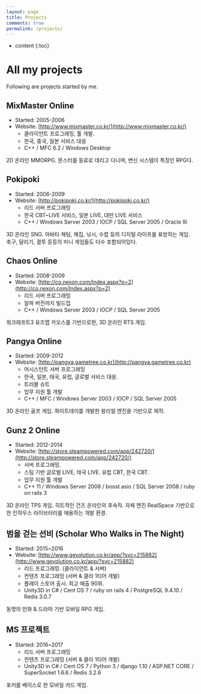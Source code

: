```yaml
---
layout: page
title: Projects
comments: true
permalink: /projects/
---
```


* content
{:toc}

# All my projects
Following are projects started by me. 

## MixMaster Online
* Started: 2005-2006
* Website: [http://www.mixmaster.co.kr/](http://www.mixmaster.co.kr/)
    * 클라이언트 프로그래밍, 툴 개발.
    * 한국, 중국, 일본 서비스 대응
    * C++ / MFC 6.2 / Windows Desktop

2D 온라인 MMORPG. 몬스터를 동료로 데리고 다니며, 변신 시스템이 특징인 RPG다.
 

## Pokipoki
* Started: 2006-2009
* Website: [http://pokipoki.co.kr/](http://pokipoki.co.kr/)
    * 리드 서버 프로그래밍
    * 한국 CBT~LIVE 서비스, 일본 LIVE, 대만 LIVE 서비스
    * C++ / Windows Server 2003 / IOCP / SQL Server 2005 / Oracle 9i

3D 온라인 SNG. 아바타 채팅, 채집, 낚시, 수렵 등의 디지털 라이프를 표방하는 게임.
축구, 달리기, 결투 등등의 미니 게임들도 다수 포함되어있다.


## Chaos Online
* Started: 2008-2009
* Website: [http://co.nexon.com/Index.aspx?p=2](http://co.nexon.com/Index.aspx?p=2)
    * 리드 서버 프로그래밍
    * 알파 버전까지 빌드업
    * C++ / Windows Server 2003 / IOCP / SQL Server 2005
    
워크래프트3 유즈맵 카오스를 기반으로한, 3D 온라인 RTS 게임.


## Pangya Online
* Started: 2009-2012
* Website: [http://pangya.gametree.co.kr](http://pangya.gametree.co.kr)
   * 어시스턴트 서버 프로그래밍
   * 한국, 일본, 태국, 유럽, 글로벌 서비스 대응.
   * 트러블 슈트
   * 업무 지원 툴 개발
   * C++ / MFC / Windows Server 2003 / IOCP / SQL Server 2005

3D 온라인 골프 게임. 화이트데이를 개발한 왕리얼 엔진을 기반으로 제작.


## Gunz 2 Online
* Started: 2012-2014
* Website: [http://store.steampowered.com/app/242720/](http://store.steampowered.com/app/242720/)
   * 서버 프로그래밍.
   * 스팀 기반 글로벌 LIVE, 태국 LIVE. 유럽 CBT, 한국 CBT.
   * 업무 지원 툴 개발
   * C++ 11 / Windows Server 2008 / boost asio / SQL Server 2008 / ruby on rails 3

3D 온라인 TPS 게임. 히트작인 건즈 온라인의 후속작.
자체 엔진 RealSpace 기반으로한 인하우스 라이브러리를 애용하는 개발 환경.


## 범을 걷는 선비 (Scholar Who Walks in The Night)
* Started: 2015~2016
* Website: [http://www.gevolution.co.kr/app/?svc=215882](http://www.gevolution.co.kr/app/?svc=215882)
   * 리드 프로그래밍. (클라이언트 & 서버)
   * 컨텐츠 프로그래밍 (서버 & 클라 1티어 개발)
   * 플레이 스토어 출시. 최고 매출 90위.
   * Unity3D in C# / Cent OS 7 / ruby on rails 4 / PostgreSQL 9.4.10 / Redis 3.0.7

동명의 만화 & 드라마 기반 모바일 RPG 게임.

## MS 프로젝트
* Started: 2016~2017
   * 리드 서버 프로그래밍
   * 컨텐츠 프로그래밍 (서버 & 클라 1티어 개발)
   * Unity3D in C# / Cent OS 7  / Python 3 / django 1.10 / ASP.NET CORE / SuperSocket 1.6.6 / Redis 3.2.6
   
포커를 베이스로 한 모바일 카드 게임.